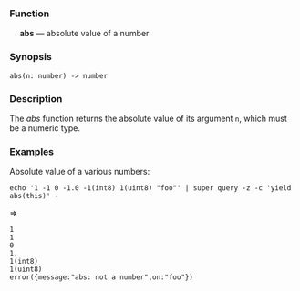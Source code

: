 ### Function

&emsp; **abs** &mdash; absolute value of a number

### Synopsis

```
abs(n: number) -> number
```

### Description

The _abs_ function returns the absolute value of its argument `n`, which
must be a numeric type.

### Examples

Absolute value of a various numbers:
```mdtest-command
echo '1 -1 0 -1.0 -1(int8) 1(uint8) "foo"' | super query -z -c 'yield abs(this)' -
```
=>
```mdtest-output
1
1
0
1.
1(int8)
1(uint8)
error({message:"abs: not a number",on:"foo"})
```
